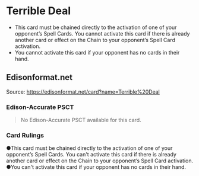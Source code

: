 # Terrible Deal

*   This card must be chained directly to the activation of one of your opponent’s Spell Cards. You cannot activate this card if there is already another card or effect on the Chain to your opponent’s Spell Card activation.
*   You cannot activate this card if your opponent has no cards in their hand.

## Edisonformat.net

Source: https://edisonformat.net/card?name=Terrible%20Deal

### Edison-Accurate PSCT

> No Edison-Accurate PSCT available for this card.

### Card Rulings

●This card must be chained directly to the activation of one of your opponent’s Spell Cards. You can't activate this card if there is already another card or effect on the Chain to your opponent’s Spell Card activation.
●You can't activate this card if your opponent has no cards in their hand.
            